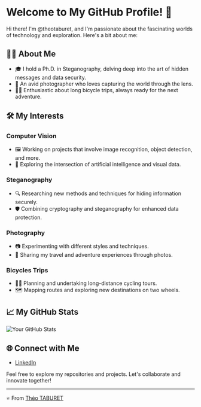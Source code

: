 # Welcome to My GitHub Profile! 👋

Hi there! I'm @theotaburet, and I'm passionate about the fascinating worlds of technology and exploration. Here's a bit about me:

## 👨‍💻 About Me

- 🎓 I hold a Ph.D. in Steganography, delving deep into the art of hidden messages and data security.
- 📸 An avid photographer who loves capturing the world through the lens.
- 🚴‍♂️ Enthusiastic about long bicycle trips, always ready for the next adventure.

## 🛠️ My Interests

### Computer Vision
- 🖼️ Working on projects that involve image recognition, object detection, and more.
- 🤖 Exploring the intersection of artificial intelligence and visual data.

### Steganography
- 🔍 Researching new methods and techniques for hiding information securely.
- 🛡️ Combining cryptography and steganography for enhanced data protection.

### Photography
- 📷 Experimenting with different styles and techniques.
- 🌄 Sharing my travel and adventure experiences through photos.

### Bicycles Trips
- 🚴‍♀️ Planning and undertaking long-distance cycling tours.
- 🗺️ Mapping routes and exploring new destinations on two wheels.

## 📈 My GitHub Stats

![Your GitHub Stats](https://github-readme-stats.vercel.app/api?username=theotaburet&show_icons=true&theme=radical)

## 🌐 Connect with Me

- [LinkedIn](https://www.linkedin.com/in/theo.taburet/)

Feel free to explore my repositories and projects. Let's collaborate and innovate together!

---

⭐️ From [Théo TABURET](https://github.com/theotaburet)
